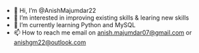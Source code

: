 - 👋 Hi, I’m @AnishMajumdar22
- 👀 I’m interested in improving existing skills & learing new skills 
- 🌱 I’m currently learning Python and MySQL
- 📫 How to reach me email on anish.majumdar07@gmail.com or anishgm22@outlook.com

<!---
AnishMajumdar22/AnishMajumdar22 is a ✨ special ✨ repository because its `README.md` (this file) appears on your GitHub profile.
You can click the Preview link to take a look at your changes.
--->
